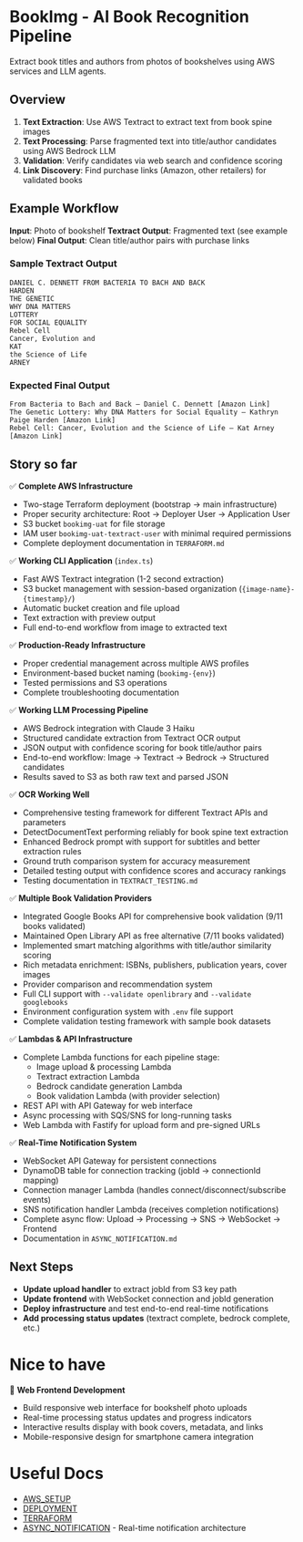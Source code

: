 # BookImg - AI Book Recognition Pipeline

Extract book titles and authors from photos of bookshelves using AWS services and LLM agents.

## Overview
1. **Text Extraction**: Use AWS Textract to extract text from book spine images
2. **Text Processing**: Parse fragmented text into title/author candidates using AWS Bedrock LLM
3. **Validation**: Verify candidates via web search and confidence scoring
4. **Link Discovery**: Find purchase links (Amazon, other retailers) for validated books

## Example Workflow
**Input**: Photo of bookshelf
**Textract Output**: Fragmented text (see example below)
**Final Output**: Clean title/author pairs with purchase links

### Sample Textract Output
```
DANIEL C. DENNETT FROM BACTERIA TO BACH AND BACK
HARDEN
THE GENETIC
WHY DNA MATTERS
LOTTERY
FOR SOCIAL EQUALITY
Rebel Cell
Cancer, Evolution and
KAT
the Science of Life
ARNEY
```

### Expected Final Output
```
From Bacteria to Bach and Back — Daniel C. Dennett [Amazon Link]
The Genetic Lottery: Why DNA Matters for Social Equality — Kathryn Paige Harden [Amazon Link]
Rebel Cell: Cancer, Evolution and the Science of Life — Kat Arney [Amazon Link]
```

## Story so far

✅ **Complete AWS Infrastructure** 
- Two-stage Terraform deployment (bootstrap → main infrastructure)
- Proper security architecture: Root → Deployer User → Application User
- S3 bucket `bookimg-uat` for file storage
- IAM user `bookimg-uat-textract-user` with minimal required permissions
- Complete deployment documentation in `TERRAFORM.md`

✅ **Working CLI Application** (`index.ts`)
- Fast AWS Textract integration (1-2 second extraction)
- S3 bucket management with session-based organization (`{image-name}-{timestamp}/`)
- Automatic bucket creation and file upload
- Text extraction with preview output
- Full end-to-end workflow from image to extracted text

✅ **Production-Ready Infrastructure**
- Proper credential management across multiple AWS profiles
- Environment-based bucket naming (`bookimg-{env}`)
- Tested permissions and S3 operations
- Complete troubleshooting documentation

✅ **Working LLM Processing Pipeline** 
- AWS Bedrock integration with Claude 3 Haiku
- Structured candidate extraction from Textract OCR output
- JSON output with confidence scoring for book title/author pairs
- End-to-end workflow: Image → Textract → Bedrock → Structured candidates
- Results saved to S3 as both raw text and parsed JSON

✅ **OCR Working Well**
- Comprehensive testing framework for different Textract APIs and parameters
- DetectDocumentText performing reliably for book spine text extraction
- Enhanced Bedrock prompt with support for subtitles and better extraction rules
- Ground truth comparison system for accuracy measurement
- Detailed testing output with confidence scores and accuracy rankings
- Testing documentation in `TEXTRACT_TESTING.md`

✅ **Multiple Book Validation Providers**
- Integrated Google Books API for comprehensive book validation (9/11 books validated)
- Maintained Open Library API as free alternative (7/11 books validated) 
- Implemented smart matching algorithms with title/author similarity scoring
- Rich metadata enrichment: ISBNs, publishers, publication years, cover images
- Provider comparison and recommendation system
- Full CLI support with `--validate openlibrary` and `--validate googlebooks`
- Environment configuration system with `.env` file support
- Complete validation testing framework with sample book datasets

✅ **Lambdas & API Infrastructure**
- Complete Lambda functions for each pipeline stage:
  - Image upload & processing Lambda
  - Textract extraction Lambda  
  - Bedrock candidate generation Lambda
  - Book validation Lambda (with provider selection)
- REST API with API Gateway for web interface
- Async processing with SQS/SNS for long-running tasks
- Web Lambda with Fastify for upload form and pre-signed URLs

✅ **Real-Time Notification System**
- WebSocket API Gateway for persistent connections
- DynamoDB table for connection tracking (jobId → connectionId mapping)
- Connection manager Lambda (handles connect/disconnect/subscribe events)
- SNS notification handler Lambda (receives completion notifications)
- Complete async flow: Upload → Processing → SNS → WebSocket → Frontend
- Documentation in `ASYNC_NOTIFICATION.md`

## Next Steps

- **Update upload handler** to extract jobId from S3 key path
- **Update frontend** with WebSocket connection and jobId generation
- **Deploy infrastructure** and test end-to-end real-time notifications
- **Add processing status updates** (textract complete, bedrock complete, etc.)

# Nice to have

🔄 **Web Frontend Development**

- Build responsive web interface for bookshelf photo uploads
- Real-time processing status updates and progress indicators
- Interactive results display with book covers, metadata, and links
- Mobile-responsive design for smartphone camera integration

# Useful Docs

- [AWS_SETUP](./AWS_SETUP.md)
- [DEPLOYMENT](./DEPLOYMENT.md) 
- [TERRAFORM](./TERRAFORM.md)
- [ASYNC_NOTIFICATION](./ASYNC_NOTIFICATION.md) - Real-time notification architecture
